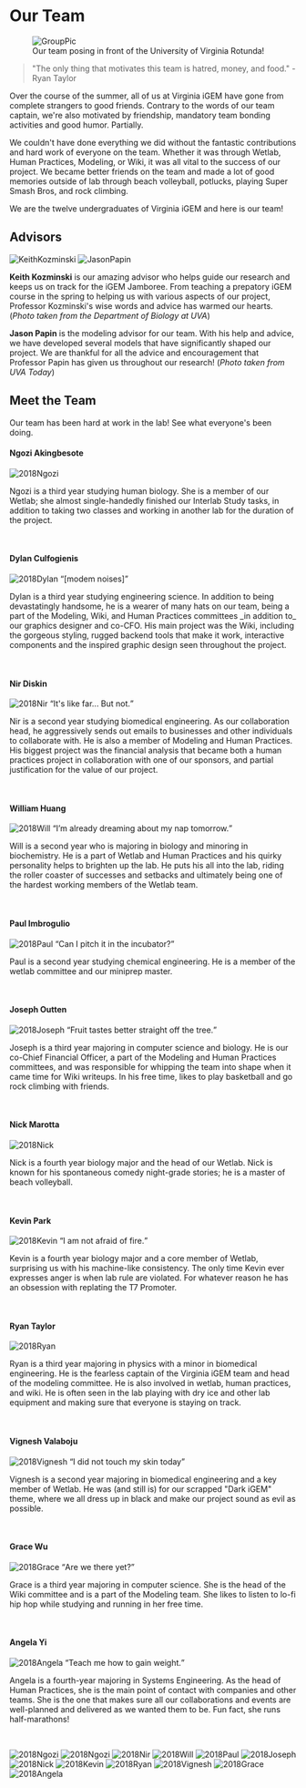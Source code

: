 # Our Team

<figure>
<img src="/images/TeamPhotos/GroupPic.jpg" alt="GroupPic">
<figcaption>Our team posing in front of the University of Virginia Rotunda!</figcaption>
</figure>

> "The only thing that motivates this team is hatred, money, and food." -Ryan Taylor

Over the course of the summer, all of us at Virginia iGEM have gone from complete strangers to good friends. Contrary to the words of our team captain, we're also motivated by friendship, mandatory team bonding activities and good humor. Partially. 

We couldn't have done everything we did without the fantastic contributions and hard work of everyone on the team. Whether it was through Wetlab, Human Practices, Modeling, or Wiki, it was all vital to the success of our project. We became better friends on the team and made a lot of good memories outside of lab through beach volleyball, potlucks, playing Super Smash Bros, and rock climbing. 

We are the twelve undergraduates of Virginia iGEM and here is our team!

## Advisors
<img src="/images/Sponsors/Kozminski.jpg" alt="KeithKozminski" id="advisor">
<img src="/images/Sponsors/Papin.jpg" alt="JasonPapin" id="advisor">

**Keith Kozminski** is our amazing advisor who helps guide our research and keeps us on track for the iGEM Jamboree. From teaching a prepatory iGEM course in the spring to helping us with various aspects of our project, Professor Kozminski's wise words and advice has warmed our hearts. (_Photo taken from the Department of Biology at UVA_)

**Jason Papin** is the modeling advisor for our team. With his help and advice, we have developed several models that have significantly shaped our project. We are thankful for all the advice and encouragement that Professor Papin has given us throughout our research! (_Photo taken from UVA Today_)

## Meet the Team 

Our team has been hard at work in the lab! See what everyone's been doing.

<p>
	<div class="team-bio">
		<div class= "unhidden" id="Ngozi">
			<h4>Ngozi Akingbesote</h4>
			<img src="images/TeamPhotos/2018Ngozi.jpg" alt="2018Ngozi" id="img-bio">
			<p>Ngozi is a third year studying human biology. She is a member of our Wetlab; she almost single-handedly finished our Interlab Study tasks, in addition to taking two classes and working in another lab for the duration of the project.</p>
			<br>
		</div>
		<div class= "hidden" id="Dylan">
			<h4>Dylan Culfogienis</h4>
			<img src="images/TeamPhotos/2018Dylan1.jpg" alt="2018Dylan" id="img-bio">
			<q>[modem noises]</q>
			<p>Dylan is a third year studying engineering science. In addition to being devastatingly handsome, he is a wearer of many hats on our team, being a part of the Modeling, Wiki, and Human Practices committees _in addition to_ our graphics designer and co-CFO. His main project was the Wiki, including the gorgeous styling, rugged backend tools that make it work, interactive components and the inspired graphic design seen throughout the project.</p>
			<br>
		</div>
		<div class= "hidden" id="Nir">
			<h4>Nir Diskin</h4>
			<img src="images/TeamPhotos/2018Nir1.jpg" alt="2018Nir" id="img-bio">
                     <q>It's like far... But not.</q>
			<p>Nir is a second year studying biomedical engineering. As our collaboration head, he aggressively sends out emails to businesses and other individuals to collaborate with. He is also a member of Modeling and Human Practices. His biggest project was the financial analysis that became both a human practices project in collaboration with one of our sponsors, and partial justification for the value of our project.</p>
			<br>
		</div>
		<div class= "hidden" id="Will">
			<h4> William Huang </h4>
			<img src="images/TeamPhotos/2018Will1.jpg" alt="2018Will" id="img-bio">
                     <q>I’m already dreaming about my nap tomorrow.</q>
			<p>Will is a second year who is majoring in biology and minoring in biochemistry. He is a part of Wetlab and Human Practices and his quirky personality helps to brighten up the lab. He puts his all into the lab, riding the roller coaster of successes and setbacks and ultimately being one of the hardest working members of the Wetlab team.</p>	
			<br>
		</div>
		<div class= "hidden" id="Paul">
			<h4>Paul Imbrogulio</h4>
			<img src="images/TeamPhotos/2018Paul.jpg" alt="2018Paul" id="img-bio">
                     <q>Can I pitch it in the incubator?</q>
			<p>Paul is a second year studying chemical engineering. He is a member of the wetlab committee and our miniprep master. </p>
			<br>
		</div>
		<div class= "hidden" id="Joseph">
			<h4>Joseph Outten</h4>
			<img src="images/TeamPhotos/2018Joseph1.jpg" alt="2018Joseph" id="img-bio">
                     <q>Fruit tastes better straight off the tree.</q>
			<p>Joseph is a third year majoring in computer science and biology. He is our co-Chief Financial Officer, a part of the Modeling and Human Practices committees, and was responsible for whipping the team into shape when it came time for Wiki writeups.  In his free time, likes to play basketball and go rock climbing with friends.
			</p>
			<br>
		</div>
		<div class= "hidden" id="Nick">
			<h4>Nick Marotta</h4>
			<img src="images/TeamPhotos/2018Nick1.jpg" alt="2018Nick" id="img-bio">
			<p>Nick is a fourth year biology major and the head of our Wetlab. Nick is known for his spontaneous comedy night-grade stories; he is a master of beach volleyball.</p>
			<br>
		</div>
		<div class= "hidden" id="Kevin">
			<h4>Kevin Park</h4>
			<img src="images/TeamPhotos/2018Kevin1.jpg" alt="2018Kevin" id="img-bio">
                     <q>I am not afraid of fire.</q>
			<p>Kevin is a fourth year biology major and a core member of Wetlab, surprising us with his machine-like consistency. The only time Kevin ever expresses anger is when lab rule are violated. For whatever reason he has an obsession with replating the T7 Promoter.</p> 
			<br>
		</div>
		<div class= "hidden" id="Ryan">
			<h4>Ryan Taylor</h4>
			<img src="images/TeamPhotos/2018Ryan1.jpg" alt="2018Ryan" id="img-bio">
			<p>Ryan is a third year majoring in physics with a minor in biomedical engineering. He is the fearless captain of the Virginia iGEM team and head of the modeling committee. He is also involved in wetlab, human practices, and wiki. He is often seen in the lab playing with dry ice and other lab equipment and making sure that everyone is staying on track.</p>
			<br>
		</div>
		<div class= "hidden" id="Vignesh">
			<h4>Vignesh Valaboju</h4>
			<img src="images/TeamPhotos/2018Vignesh1.jpg" alt="2018Vignesh" id="img-bio">
                     <q>I did not touch my skin today</q>
			<p>Vignesh is a second year majoring in biomedical engineering and a key member of Wetlab. He was (and still is) for our scrapped "Dark iGEM" theme, where we all dress up in black and make our project sound as evil as possible.</p>
			<br>
		</div>
		<div class= "hidden" id="Grace">
			<h4>Grace Wu</h4>
			<img src="images/TeamPhotos/2018Grace1.jpg" alt="2018Grace" id="img-bio">
                     <q>Are we there yet?</q>
			<p>Grace is a third year majoring in computer science. She is the head of the Wiki committee and is a part of the Modeling team. She likes to listen to lo-fi hip hop while studying and running in her free time.</p>
			<br>
		</div>
		<div class= "hidden" id="Angela">
			<h4>Angela Yi</h4>
			<img src="images/TeamPhotos/2018Angela1.jpg" alt="2018Angela" id="img-bio">
            <q>Teach me how to gain weight.</q>
			<p>Angela is a fourth-year majoring in Systems Engineering. As the head of Human Practices, she is the main point of contact with companies and other teams. She is the one that makes sure all our collaborations and events are well-planned and delivered as we wanted them to be. Fun fact, she runs half-marathons!</p>
			<br>
		</div>
	</div> 
</p>

<p id="image_gallery" class="template">
	<img src="images/TeamPhotos/2018Ngozi.jpg" alt="2018Ngozi" id="2018Ngozi">
	<img src="images/TeamPhotos/2018Dylan.jpg" alt="2018Ngozi" id="2018Dylan">
	<img src="images/TeamPhotos/2018Nir.jpg" alt="2018Nir" id="2018Nir">
	<img src="images/TeamPhotos/2018Will.jpg" alt="2018Will" id="2018Will">
	<img src="images/TeamPhotos/2018Paul.jpg" alt="2018Paul" id="2018Paul">
	<img src="images/TeamPhotos/2018Joseph.jpg" alt="2018Joseph" id="2018Joseph">
	<img src="images/TeamPhotos/2018Nick.jpg" alt="2018Nick" id="2018Nick">
	<img src="images/TeamPhotos/2018Kevin.jpg" alt="2018Kevin" id="2018Kevin">
	<img src="images/TeamPhotos/2018Ryan.jpg" alt="2018Ryan" id="2018Ryan">
	<img src="images/TeamPhotos/2018Vignesh.jpg" alt="2018Vignesh" id="2018Vignesh">
	<img src="images/TeamPhotos/2018Grace.jpg" alt="2018Grace" id="2018Grace">
	<img src="images/TeamPhotos/2018Angela.jpg" alt="2018Angela" id="2018Angela">
</p>
